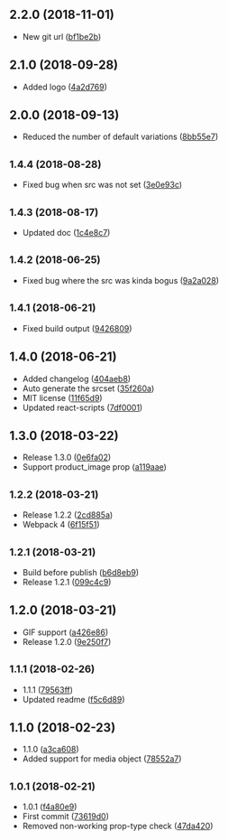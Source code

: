## 2.2.0 (2018-11-01)

* New git url ([bf1be2b](https://github.com/CrystallizeAPI/react-image/commit/bf1be2b))



## 2.1.0 (2018-09-28)

* Added logo ([4a2d769](https://github.com/snowballdigital/react-image/commit/4a2d769))



## 2.0.0 (2018-09-13)

* Reduced the number of default variations ([8bb55e7](https://github.com/snowballdigital/react-image/commit/8bb55e7))



## <small>1.4.4 (2018-08-28)</small>

* Fixed bug when src was not set ([3e0e93c](https://github.com/snowballdigital/react-image/commit/3e0e93c))



## <small>1.4.3 (2018-08-17)</small>

* Updated doc ([1c4e8c7](https://github.com/snowballdigital/react-image/commit/1c4e8c7))



## <small>1.4.2 (2018-06-25)</small>

* Fixed bug where the src was kinda bogus ([9a2a028](https://github.com/snowballdigital/react-image/commit/9a2a028))



<a name="1.4.1"></a>
## <small>1.4.1 (2018-06-21)</small>

* Fixed build output ([9426809](https://github.com/snowballdigital/react-image/commit/9426809))



<a name="1.4.0"></a>
## 1.4.0 (2018-06-21)

* Added changelog ([404aeb8](https://github.com/snowballdigital/react-image/commit/404aeb8))
* Auto generate the srcset ([35f260a](https://github.com/snowballdigital/react-image/commit/35f260a))
* MIT license ([11f65d9](https://github.com/snowballdigital/react-image/commit/11f65d9))
* Updated react-scripts ([7df0001](https://github.com/snowballdigital/react-image/commit/7df0001))



<a name="1.3.0"></a>
## 1.3.0 (2018-03-22)

* Release 1.3.0 ([0e6fa02](https://github.com/snowballdigital/react-image/commit/0e6fa02))
* Support product_image prop ([a119aae](https://github.com/snowballdigital/react-image/commit/a119aae))



<a name="1.2.2"></a>
## <small>1.2.2 (2018-03-21)</small>

* Release 1.2.2 ([2cd885a](https://github.com/snowballdigital/react-image/commit/2cd885a))
* Webpack 4 ([6f15f51](https://github.com/snowballdigital/react-image/commit/6f15f51))



<a name="1.2.1"></a>
## <small>1.2.1 (2018-03-21)</small>

* Build before publish ([b6d8eb9](https://github.com/snowballdigital/react-image/commit/b6d8eb9))
* Release 1.2.1 ([099c4c9](https://github.com/snowballdigital/react-image/commit/099c4c9))



<a name="1.2.0"></a>
## 1.2.0 (2018-03-21)

* GIF support ([a426e86](https://github.com/snowballdigital/react-image/commit/a426e86))
* Release 1.2.0 ([9e250f7](https://github.com/snowballdigital/react-image/commit/9e250f7))



<a name="1.1.1"></a>
## <small>1.1.1 (2018-02-26)</small>

* 1.1.1 ([79563ff](https://github.com/snowballdigital/react-image/commit/79563ff))
* Updated readme ([f5c6d89](https://github.com/snowballdigital/react-image/commit/f5c6d89))



<a name="1.1.0"></a>
## 1.1.0 (2018-02-23)

* 1.1.0 ([a3ca608](https://github.com/snowballdigital/react-image/commit/a3ca608))
* Added support for media object ([78552a7](https://github.com/snowballdigital/react-image/commit/78552a7))



<a name="1.0.1"></a>
## <small>1.0.1 (2018-02-21)</small>

* 1.0.1 ([f4a80e9](https://github.com/snowballdigital/react-image/commit/f4a80e9))
* First commit ([73619d0](https://github.com/snowballdigital/react-image/commit/73619d0))
* Removed non-working prop-type check ([47da420](https://github.com/snowballdigital/react-image/commit/47da420))




